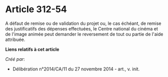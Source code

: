# Article 312-54

A défaut de remise ou de validation du projet ou, le cas échéant, de remise des justificatifs des dépenses effectuées, le
Centre national du cinéma et de l'image animée peut demander le reversement de tout ou partie de l'aide attribuée.

**Liens relatifs à cet article**

_Créé par_:

  - Délibération n°2014/CA/11 du 27 novembre 2014 - art., v. init.
